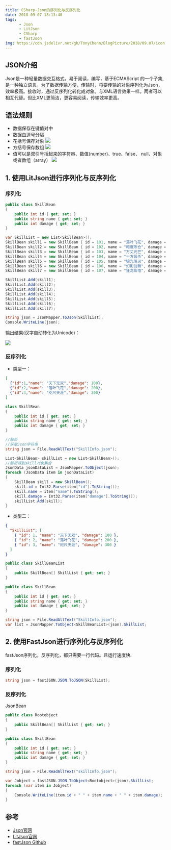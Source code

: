 ```yaml
---
title: CSharp-Json的序列化与反序列化
date: 2018-09-07 18:13:40
tags: 
      - Json
      - LitJson
      - CSharp
      - fastJson
img: https://cdn.jsdelivr.net/gh/TonyChenn/BlogPicture/2018/09.07/icon.jpg
---
```


## JSON介绍
Json是一种轻量数据交互格式，易于阅读，编写，基于ECMAScript 的一个子集,是一种独立语言。为了数据传输方便，传输时，将要传输的对象序列化为Json，效率极高。接收时，通过反序列化转化成对象。与XML语言效果一样。两者可以相互代替。但比XML更简洁，更容易阅读，传输效率更高。

## 语法规则
- 数据保存在键值对中
- 数据由逗号分隔
- 花括号保存对象
  ![](https://cdn.jsdelivr.net/gh/TonyChenn/BlogPicture/2018/09.07/object.png)
- 方括号保存数组
  ![](https://cdn.jsdelivr.net/gh/TonyChenn/BlogPicture/2018/09.07/array.png)
- 值可以是双引号括起来的字符串、数值(number)、true、false、 null、对象或者数组（array）
   ![](https://cdn.jsdelivr.net/gh/TonyChenn/BlogPicture/2018/09.07/value.png)

## 1. 使用LitJson进行序列化与反序列化

### 序列化

```csharp
public class SkillBean
{
    public int id { get; set; }
    public string name { get; set; }
    public int damage { get; set; }
}
```

```csharp
var SkillList = new List<SkillBean>();
SkillBean skill1 = new SkillBean { id = 101, name = "落叶飞花", damage = 500 };
SkillBean skill2 = new SkillBean { id = 102, name = "暗度陈仓", damage = 304 };
SkillBean skill3 = new SkillBean { id = 103, name = "万丈光芒", damage = 302 };
SkillBean skill4 = new SkillBean { id = 104, name = "十方皆杀", damage = 405 };
SkillBean skill5 = new SkillBean { id = 105, name = "银光落刃", damage = 220 };
SkillBean skill6 = new SkillBean { id = 106, name = "幻影剑舞", damage = 690 };
SkillBean skill7 = new SkillBean { id = 107, name = "狂龙紫电", damage = 666 };

SkillList.Add(skill1);
SkillList.Add(skill2);
SkillList.Add(skill3);
SkillList.Add(skill4);
SkillList.Add(skill5);
SkillList.Add(skill6);
SkillList.Add(skill7);

string json = JsonMapper.ToJson(SkillList);
Console.WriteLine(json);
```
输出结果(汉字自动转化为Unicode)：

![](https://cdn.jsdelivr.net/gh/TonyChenn/BlogPicture/2018/09.07/result.jpg)

### 反序列化
- 类型一：

```json
[
  {"id":1,"name": "天下无双","damage": 100},
  {"id":2,"name": "落叶飞花","damage": 200},
  {"id":3,"name": "咫尺天涯","damage": 300}
]
```

```csharp
class SkillBean
{
    public int id { get; set; }
    public string name { get; set; }
    public int damage { get; set; }
}
```

```csharp
//解析
//获取Json字符串
string json = File.ReadAllText("SkillInfo.json");

List<SkillBean> skillList = new List<SkillBean>();
//解析得到skill对象集合
JsonData jsonDataList = JsonMapper.ToObject(json);
foreach (JsonData item in jsonDataList)
{
    SkillBean skill = new SkillBean();
    skill.id = Int32.Parse(item["id"].ToString());
    skill.name = item["name"].ToString();
    skill.damage = Int32.Parse(item["damage"].ToString());
    skillList.Add(skill);
}
```


- 类型二：
```json
{
  "SkillList": [
    { "id": 1, "name": "天下无双", "damage": 100 },
    { "id": 2, "name": "落叶飞花", "damage": 200 },
    { "id": 3, "name": "咫尺天涯", "damage": 300 }
  ]
}
```

```csharp
public class SkillBeanList
{
    public SkillBean[] SkillList { get; set; }
}

public class SkillBean
{
    public int id { get; set; }
    public string name { get; set; }
    public int damage { get; set; }
}
```

```csharp
string json = File.ReadAllText("SkillInfo.json");
var list = JsonMapper.ToObject<SkillBeanList>(json).SkillList;
```


## 2. 使用FastJson进行序列化与反序列化

fastJson序列化，反序列化，都只需要一行代码。且运行速度快.
### 序列化

```csharp
string json = fastJSON.JSON.ToJSON(SkillList);
```

### 反序列化
JsonBean
```csharp
public class Rootobject
{
    public SkillBean[] SkillList { get; set; }
}

public class SkillBean
{
    public int id { get; set; }
    public string name { get; set; }
    public int damage { get; set; }
}
```
```csharp
string json = File.ReadAllText("skillInfo.json");

var Jobject = fastJSON.JSON.ToObject<Rootobject>(json).SkillList;
foreach (var item in Jobject)
{
    Console.WriteLine(item.id + " " + item.name + " " + item.damage);
}
```


## 参考
- [Json官网](https://json.org)
- [LitJson官网](https://litjson.net)
- [fastJson Github](https://github.com/alibaba/fastjson)